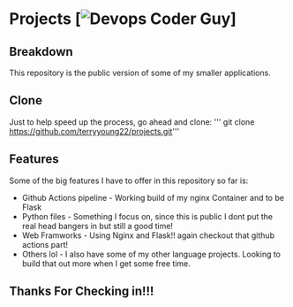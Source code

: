 # Projects [![Devops Coder Guy](https://cdn.rawgit.com/sindresorhus/awesome/d7305f38d29fed78fa85652e3a63e154dd8e8829/media/badge.svg)]

## Breakdown
This repository is the public version of some of my smaller applications.

## Clone
Just to help speed up the process, go ahead and clone:
''' git clone https://github.com/terryyoung22/projects.git'''

## Features
Some of the big features I have to offer in this repository so far is:

* Github Actions pipeline - Working build of my nginx Container and to be Flask
* Python files - Something I focus on, since this is public I dont put the real head bangers in but still a good time!
* Web Framworks - Using Nginx and Flask!! again checkout that github actions part!
* Others lol - I also have some of my other language projects. Looking to build that out more when I get some free time.




## Thanks For Checking in!!! 